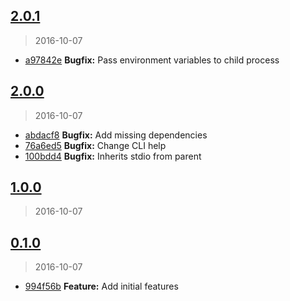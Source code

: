 <a name="2.0.1"></a>
## [2.0.1](https://github.com/simondegraeve/kode/compare/v2.0.0...v2.0.1)
> 2016-10-07

* [a97842e](https://github.com/simondegraeve/kode/commit/a97842e) **Bugfix:** Pass environment variables to child process

<a name="2.0.0"></a>
## [2.0.0](https://github.com/simondegraeve/kode/compare/v1.0.0...v2.0.0)
> 2016-10-07

* [abdacf8](https://github.com/simondegraeve/kode/commit/abdacf8) **Bugfix:** Add missing dependencies
* [76a6ed5](https://github.com/simondegraeve/kode/commit/76a6ed5) **Bugfix:** Change CLI help
* [100bdd4](https://github.com/simondegraeve/kode/commit/100bdd4) **Bugfix:** Inherits stdio from parent

<a name="1.0.0"></a>
## [1.0.0](https://github.com/simondegraeve/kode/compare/v0.1.0...v1.0.0)
> 2016-10-07


<a name="0.1.0"></a>
## [0.1.0](https://github.com/simondegraeve/kode/compare/994f56b...v0.1.0)
> 2016-10-07

* [994f56b](https://github.com/simondegraeve/kode/commit/994f56b) **Feature:** Add initial features

